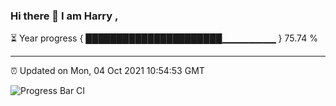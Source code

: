 ### Hi there 👋 I am Harry , 

⏳ Year progress { ██████████████████████▁▁▁▁▁▁▁▁ } 75.74 %

---

⏰ Updated on Mon, 04 Oct 2021 10:54:53 GMT

![Progress Bar CI](https://github.com/duykhang68/duykhang68/workflows/Progress%20Bar%20CI/badge.svg)
